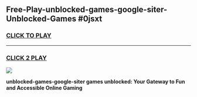 
## Free-Play-unblocked-games-google-siter-Unblocked-Games #0jsxt
<h3>
<a href="https://news.freeplayer.one?title=unblocked-games-google-siter&ref=8M">CLICK TO PLAY</a></h3>
<hr>

<h3>
<a href="https://news.freeplayer.one?title=unblocked-games-google-siter&ref=8M">CLICK 2 PLAY</a>
  
</h3>

<a href="https://news.freeplayer.one?title=unblocked-games-google-siter&ref=8M"><img src="https://clearcache.store/games.png"></a>


**unblocked-games-google-siter games unblocked: Your Gateway to Fun and Accessible Online Gaming**
